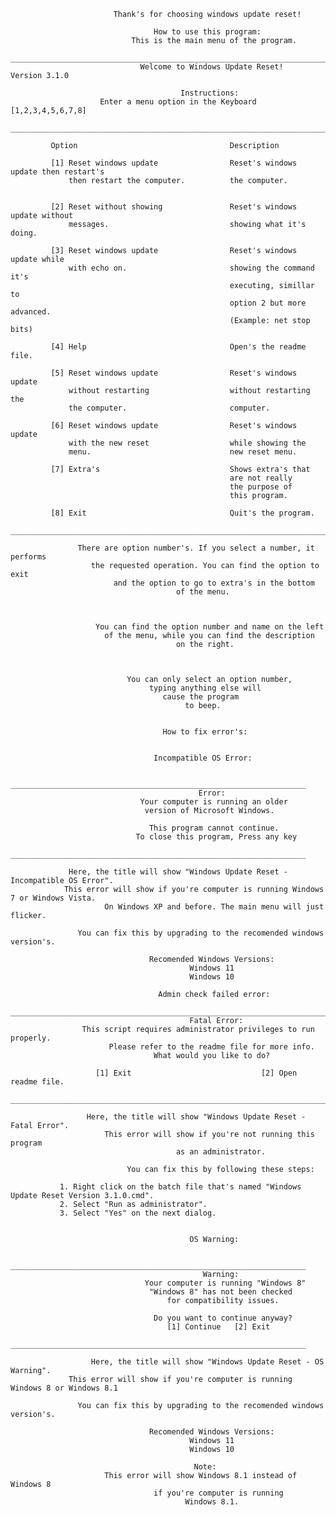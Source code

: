                            Thank's for choosing windows update reset!

                                    How to use this program:
                               This is the main menu of the program.
       ______________________________________________________________________________________
                                 Welcome to Windows Update Reset!          Version 3.1.0         
                                                                                                   
                                          Instructions:             
                        Enter a menu option in the Keyboard [1,2,3,4,5,6,7,8]                         
       ______________________________________________________________________________________
                                                
             Option                                  Description    

             [1] Reset windows update                Reset's windows update then restart's
                 then restart the computer.          the computer.       
   
        
             [2] Reset without showing               Reset's windows update without
                 messages.                           showing what it's doing.      
                       
             [3] Reset windows update                Reset's windows update while  
                 with echo on.                       showing the command it's                  
                                                     executing, simillar to
                                                     option 2 but more advanced.
                                                     (Example: net stop bits)

             [4] Help                                Open's the readme file.
 
             [5] Reset windows update                Reset's windows update
                 without restarting                  without restarting the   
                 the computer.                       computer.             
                 
             [6] Reset windows update                Reset's windows update
                 with the new reset                  while showing the
                 menu.                               new reset menu.    
             
             [7] Extra's                             Shows extra's that
                                                     are not really
                                                     the purpose of
                                                     this program.

             [8] Exit                                Quit's the program. 	 
       ______________________________________________________________________________________

                   There are option number's. If you select a number, it performs
                      the requested operation. You can find the option to exit
                           and the option to go to extra's in the bottom
                                         of the menu. 



                       You can find the option number and name on the left
                         of the menu, while you can find the description
                                         on the right.



                              You can only select an option number,
                                   typing anything else will
                                      cause the program
                                           to beep.

 
                                      How to fix error's:


                                    Incompatible OS Error:

                 __________________________________________________________________
                                              Error:
                                 Your computer is running an older
                                  version of Microsoft Windows.
                  
                                   This program cannot continue.
                                To close this program, Press any key
                 __________________________________________________________________

                 Here, the title will show "Windows Update Reset - Incompatible OS Error".
                This error will show if you're computer is running Windows 7 or Windows Vista.
                         On Windows XP and before. The main menu will just flicker.

                   You can fix this by upgrading to the recomended windows version's.

                                   Recomended Windows Versions:
                                            Windows 11
                                            Windows 10
                                             
                                     Admin check failed error:
                _______________________________________________________________________
                                            Fatal Error:
                    This script requires administrator privileges to run properly.
                          Please refer to the readme file for more info.
                                    What would you like to do?

                       [1] Exit                             [2] Open readme file.
                _______________________________________________________________________
       
                     Here, the title will show "Windows Update Reset - Fatal Error".
                         This error will show if you're not running this program
                                         as an administrator.

                              You can fix this by following these steps:

               1. Right click on the batch file that's named "Windows Update Reset Version 3.1.0.cmd".
               2. Select "Run as administrator".
               3. Select "Yes" on the next dialog.


                                            OS Warning:

                    __________________________________________________________________
                                               Warning:
                                  Your computer is running "Windows 8"
                                   "Windows 8" has not been checked
                                       for compatibility issues.

                                    Do you want to continue anyway?
                                       [1] Continue   [2] Exit
                    __________________________________________________________________

                      Here, the title will show "Windows Update Reset - OS Warning".
                 This error will show if you're computer is running Windows 8 or Windows 8.1

                   You can fix this by upgrading to the recomended windows version's.

                                   Recomended Windows Versions:
                                            Windows 11
                                            Windows 10
 
                                             Note:
                         This error will show Windows 8.1 instead of Windows 8
                                    if you're computer is running
                                           Windows 8.1. 

                              
          




                                 
